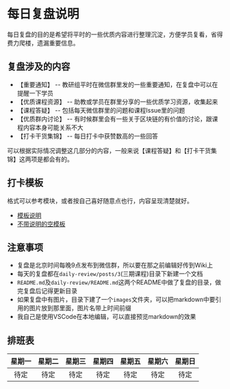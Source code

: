 # 每日复盘说明

每日复盘的目的是希望将平时的一些优质内容进行整理沉淀，方便学员复看，省得费力爬楼，遗漏重要信息。

## 复盘涉及的内容
- 【重要通知】 -- 教研组平时在微信群里发的一些重要通知，在复盘中可以在提醒一下学员
- 【优质课程资源】 -- 助教或学员在群里分享的一些优质学习资源，收集起来
- 【课程答疑】 -- 包括每天微信群里的问题和课程Issue里的问题
- 【优质群内讨论】 -- 有时候群里会有一些关于区块链的有价值的讨论，跟课程内容本身可能关系不大
- 【打卡干货集锦】 -- 每日打卡中获赞数高的一些回答

可以根据实际情况调整这几部分的内容，一般来说【课程答疑】和【打卡干货集锦】这两项是都会有的。

## 打卡模板

格式可以参考模块，或者按自己喜好随意点也行，内容呈现清楚就好。

- [模板说明](template.md)
- [不带说明的空模板](/daily-review/template/template_empty.md)

## 注意事项

- 复盘是北京时间每晚9点发布到微信群，所以要在那之前编辑好传到Wiki上
- 每天的复盘都在`daily-review/posts/3`(三期课程)目录下新建一个文档
- `README.md`及`daily-review/README.md`这两个README中做了复盘的目录，做完复盘后记得更新目录
- 如果复盘中有图片，目录下建了一个`images`文件夹，可以把markdown中要引用的图片放到那里面，图片名带上时间前缀
- 我自己是使用VSCode在本地编辑，可以直接预览markdown的效果

## 排班表

星期一 | 星期二 | 星期三 | 星期四 | 星期五 | 星期六 | 星期日
:---:|:---:|:---:|:---:|:---:|:---:|:---:
待定 | 待定 | 待定 | 待定 | 待定 | 待定 | 待定
